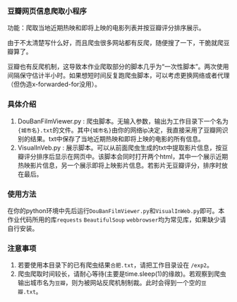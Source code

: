### 豆瓣网页信息爬取小程序

功能：爬取当地近期热映和即将上映的电影列表并按豆瓣评分排序展示。

由于不太清楚写什么好，而且爬虫很多网站都有反爬，随便搜了一下，干脆就爬豆瓣算了。

豆瓣也有反爬机制，这导致本作业爬取部分的脚本几乎为“一次性脚本”。两次使用间隔保守估计半小时。如果想短时间反复跑爬虫脚本，可以考虑更换网络或者代理（但伪造x-forwarded-for没用）。

### 具体介绍
1. DouBanFilmViewer.py : 爬虫脚本。无输入参数，输出为工作目录下一个名为`{城市名}.txt`的文件。其中`{城市名}`由你的网络ip决定，我直接采用了豆瓣网识别的结果。txt中保存了当地近期热映和即将上映的电影的所有信息。
2. VisualInVeb.py : 展示脚本。可以从前面爬虫生成的txt中提取影片信息，按豆瓣评分排序后显示在网页中。该脚本会同时打开两个html，其中一个展示近期热映影片信息，另一个展示即将上映影片信息。若影片无豆瓣评分，排序时放在最后。

### 使用方法
在你的python环境中先后运行`DouBanFilmViewer.py`和`VisualInWeb.py`即可。本作业代码所用的库`requests` `BeautifulSoup` `webbrowser`均为常见库，如果缺少请自行安装。

### 注意事项
1. 若要使用本目录下的已有爬虫结果`合肥.txt`，请把工作目录设在 `/exp2`。
2. 爬虫爬取时间较长，请耐心等待(主要是time.sleep(1)的缘故)。若观察到爬虫输出城市名为`豆瓣`，则为被网站反爬机制制裁。此时会得到一个空的`豆瓣.txt`。